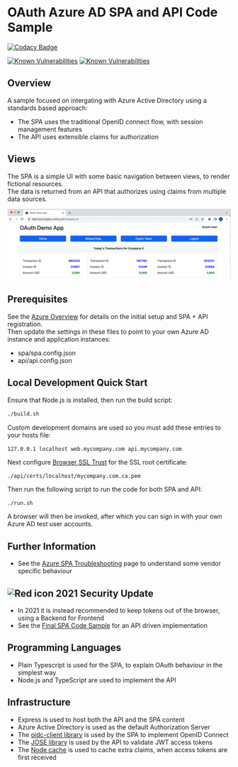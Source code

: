 # OAuth Azure AD SPA and API Code Sample

[![Codacy Badge](https://api.codacy.com/project/badge/Grade/87203e565f6d4ded9299896cdd741cc1)](https://app.codacy.com/gh/gary-archer/oauth.websample.azure?utm_source=github.com&utm_medium=referral&utm_content=gary-archer/oauth.websample.azure&utm_campaign=Badge_Grade)

[![Known Vulnerabilities](https://snyk.io/test/github/gary-archer/oauth.websample.azure/badge.svg?targetFile=spa/package.json)](https://snyk.io/test/github/gary-archer/oauth.websample.azure?targetFile=spa/package.json)
[![Known Vulnerabilities](https://snyk.io/test/github/gary-archer/oauth.websample.azure/badge.svg?targetFile=api/package.json)](https://snyk.io/test/github/gary-archer/oauth.websample.azure?targetFile=api/package.json)

## Overview

A sample focused on intergating with Azure Active Directory using a standards based approach:

- The SPA uses the traditional OpenID connect flow, with session management features
- The API uses extensible claims for authorization

## Views

The SPA is a simple UI with some basic navigation between views, to render fictional resources.\
The data is returned from an API that authorizes using claims from multiple data sources.

![SPA Views](./doc/views.png)

## Prerequisites

See the [Azure Overview](https://authguidance.com/2017/11/30/azure-active-directory-setup/) for details on the initial setup and SPA + API registration.\
Then update the settings in these files to point to your own Azure AD instance and application instances:

- spa/spa.config.json
- api/api.config.json

## Local Development Quick Start

Ensure that Node.js is installed, then run the build script:

```bash
./build.sh
```

Custom development domains are used so you must add these entries to your hosts file:

```
127.0.0.1 localhost web.mycompany.com api.mycompany.com
```

Next configure [Browser SSL Trust](https://authguidance.com/2017/11/11/developer-ssl-setup#browser) for the SSL root certificate:

```
./api/certs/localhost/mycompany.com.ca.pem
```

Then run the following script to run the code for both SPA and API:

```bash
./run.sh
```

A browser will then be invoked, after which you can sign in with your own Azure AD test user accounts.

## Further Information

* See the [Azure SPA Troubleshooting](https://authguidance.com/2017/12/01/azure-ad-spa-code-sample/) page to understand some vendor specific behaviour

## ![Red icon](https://via.placeholder.com/15/f03c15/f03c15.png) 2021 Security Update

- In 2021 it is instead recommended to keep tokens out of the browser, using a Backend for Frontend
- See the [Final SPA Code Sample](https://github.com/gary-archer/oauth.websample.final) for an API driven implementation

## Programming Languages

* Plain Typescript is used for the SPA, to explain OAuth behaviour in the simplest way
* Node.js and TypeScript are used to implement the API

## Infrastructure

* Express is used to host both the API and the SPA content
* Azure Active Directory is used as the default Authorization Server
* The [oidc-client library](https://github.com/IdentityModel/oidc-client-js) is used by the SPA to implement OpenID Connect
* The [JOSE library](https://github.com/panva/jose) is used by the API to validate JWT access tokens
* The [Node cache](https://github.com/mpneuried/nodecache) is used to cache extra claims, when access tokens are first received
